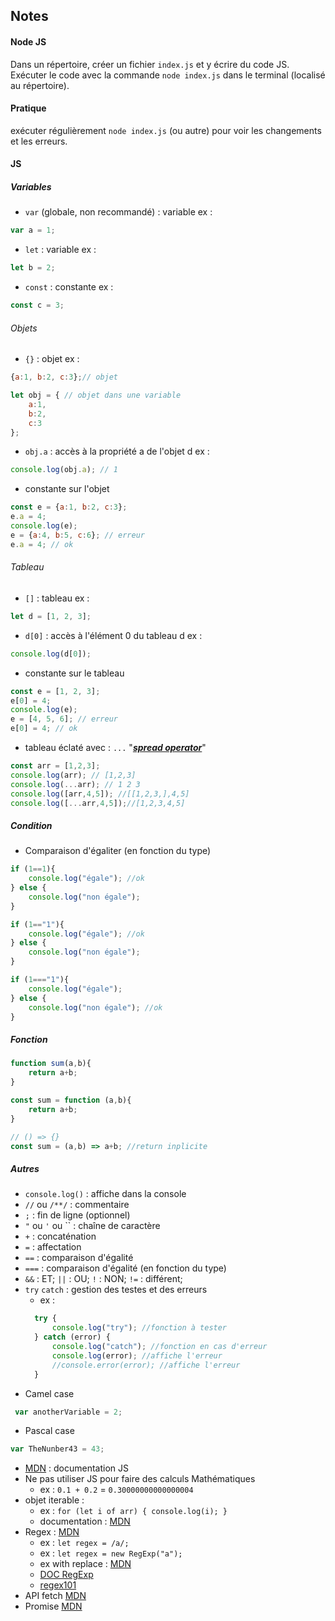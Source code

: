 ## Notes

#### Node JS
Dans un répertoire, créer un fichier `index.js` et y écrire du code JS.
Exécuter le code avec la commande `node index.js` dans le terminal (localisé au répertoire).

#### Pratique
exécuter régulièrement `node index.js` (ou autre) pour voir les changements et les erreurs.

#### JS
##### Variables
- `var` (globale, non recommandé) : variable  ex : 
``` javascript
var a = 1;
``` 

- `let` : variable  ex : 
``` javascript
let b = 2;
```
- `const` : constante  ex : 
``` javascript
const c = 3;
```

###### Objets
- `{}` : objet  ex :
``` javascript
{a:1, b:2, c:3};// objet

let obj = { // objet dans une variable
    a:1, 
    b:2, 
    c:3
};
```
- `obj.a` : accès à la propriété a de l'objet d ex : 
``` javascript
console.log(obj.a); // 1
```
- constante sur l'objet
``` javascript
const e = {a:1, b:2, c:3};
e.a = 4;
console.log(e);
e = {a:4, b:5, c:6}; // erreur
e.a = 4; // ok
```

###### Tableau
- `[]` : tableau  ex : 
``` javascript
let d = [1, 2, 3];
```
- `d[0]` : accès à l'élément 0 du tableau d ex : 
``` javascript
console.log(d[0]);
```
- constante sur le tableau
``` javascript
const e = [1, 2, 3];
e[0] = 4;
console.log(e);
e = [4, 5, 6]; // erreur
e[0] = 4; // ok
```
- tableau éclaté avec : `...` "[**_spread operator_**](https://developer.mozilla.org/fr/docs/Web/JavaScript/Reference/Operators/Spread_syntax)"
```js
const arr = [1,2,3];
console.log(arr); // [1,2,3]
console.log(...arr); // 1 2 3
console.log([arr,4,5]); //[[1,2,3,],4,5]
console.log([...arr,4,5]);//[1,2,3,4,5]

```

##### Condition
- Comparaison d'égaliter (en fonction du type)
```js
if (1==1){
    console.log("égale"); //ok
} else {
    console.log("non égale");
}

if (1=="1"){
    console.log("égale"); //ok
} else {
    console.log("non égale");
}

if (1==="1"){
    console.log("égale");
} else {
    console.log("non égale"); //ok
}
```

##### Fonction
```js
function sum(a,b){
    return a+b;
}

const sum = function (a,b){
    return a+b;
}

// () => {}
const sum = (a,b) => a+b; //return inplicite
```



##### Autres
- `console.log()` : affiche dans la console
- `//` ou `/**/` : commentaire
- `;` : fin de ligne (optionnel)
- `"` ou `'` ou  `` : chaîne de caractère
- `+` : concaténation
- `=` : affectation
- `==` : comparaison d'égalité
- `===` : comparaison d'égalité (en fonction du type)
- `&&` : ET; `||` : OU; `!` : NON; `!=` : différent;
- `try` `catch` : gestion des testes et des erreurs
  - ex : 
  ```js
    try {
        console.log("try"); //fonction à tester
    } catch (error) {
        console.log("catch"); //fonction en cas d'erreur
        console.log(error); //affiche l'erreur
        //console.error(error); //affiche l'erreur
    } 
    ```
- Camel case 
```js
 var anotherVariable = 2;
 ```
- Pascal case 
```js 
var TheNunber43 = 43;
```
- [MDN](https://developer.mozilla.org/fr/docs/) : documentation JS
- Ne pas utiliser JS pour faire des calculs Mathématiques
  - ex : `0.1 + 0.2` = `0.30000000000000004`
- objet iterable  : 
  - ex : `for (let i of arr) { console.log(i); }`
  - documentation : [MDN](https://developer.mozilla.org/fr/docs/Web/JavaScript/Reference/Iteration_protocols)
- Regex : [MDN](https://developer.mozilla.org/fr/docs/Web/JavaScript/Guide/Expressions_r%C3%A9guli%C3%A8res)
  - ex : `let regex = /a/;`
  - ex : `let regex = new RegExp("a");`
  - ex with replace : [MDN](https://developer.mozilla.org/fr/docs/Web/JavaScript/Reference/Global_Objects/String/replace#utilisation_de_global_et_ignore_avec_replace)
  - [DOC RegExp](https://developer.mozilla.org/fr/docs/Web/JavaScript/Reference/Global_Objects/RegExp)
  - [regex101](https://regex101.com/)
- API fetch [MDN](https://developer.mozilla.org/fr/docs/Web/API/Fetch_API)
- Promise [MDN](https://developer.mozilla.org/fr/docs/Web/JavaScript/Reference/Global_Objects/Promise)



